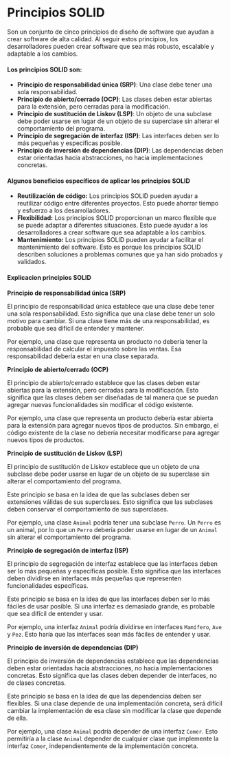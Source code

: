  # Principios SOLID

Son un conjunto de cinco principios de diseño de software que ayudan a crear software de alta calidad. Al seguir estos principios, los desarrolladores pueden crear software que sea más robusto, escalable y adaptable a los cambios.



#### Los principios SOLID son:

- **Principio de responsabilidad única (SRP)**: Una clase debe tener una sola responsabilidad.
- **Principio de abierto/cerrado (OCP)**: Las clases deben estar abiertas para la extensión, pero cerradas para la modificación.
- **Principio de sustitución de Liskov (LSP)**: Un objeto de una subclase debe poder usarse en lugar de un objeto de su superclase sin alterar el comportamiento del programa.
- **Principio de segregación de interfaz (ISP)**: Las interfaces deben ser lo más pequeñas y específicas posible.
- **Principio de inversión de dependencias (DIP)**: Las dependencias deben estar orientadas hacia abstracciones, no hacia implementaciones concretas.



#### **Algunos beneficios específicos de aplicar los principios SOLID**

- **Reutilización de código:** Los principios SOLID pueden ayudar a reutilizar código entre diferentes proyectos. Esto puede ahorrar tiempo y esfuerzo a los desarrolladores.
- **Flexibilidad:** Los  principios SOLID proporcionan un marco flexible que se puede adaptar a  diferentes situaciones. Esto puede ayudar a los desarrolladores a crear  software que sea adaptable a los cambios.
- **Mantenimiento:** Los  principios SOLID pueden ayudar a facilitar el mantenimiento del  software. Esto es porque los principios SOLID describen soluciones a  problemas comunes que ya han sido probados y validados.



#### Explicacion principios SOLID



**Principio de responsabilidad única (SRP)**

El principio de responsabilidad única establece que una clase debe tener una sola responsabilidad. Esto significa que una clase debe tener un solo motivo para cambiar. Si una clase tiene más de una responsabilidad, es probable que sea difícil de entender y mantener.

Por ejemplo, una clase que representa un producto no debería tener la responsabilidad de calcular el impuesto sobre las ventas. Esa responsabilidad debería estar en una clase separada.



**Principio de abierto/cerrado (OCP)**

El principio de abierto/cerrado establece que las clases deben estar abiertas para la extensión, pero cerradas para la modificación. Esto significa que las clases deben ser diseñadas de tal manera que se puedan agregar nuevas funcionalidades sin modificar el código existente.

Por ejemplo, una clase que representa un producto debería estar abierta para la extensión para agregar nuevos tipos de productos. Sin embargo, el código existente de la clase no debería necesitar modificarse para agregar nuevos tipos de productos.



**Principio de sustitución de Liskov (LSP)**

El principio de sustitución de Liskov establece que un objeto de una subclase debe poder usarse en lugar de un objeto de su superclase sin alterar el comportamiento del programa.

Este principio se basa en la idea de que las subclases deben ser extensiones válidas de sus superclases. Esto significa que las subclases deben conservar el comportamiento de sus superclases.

Por ejemplo, una clase `Animal` podría tener una subclase `Perro`. Un `Perro` es un animal, por lo que un `Perro` debería poder usarse en lugar de un `Animal` sin alterar el comportamiento del programa.



**Principio de segregación de interfaz (ISP)**

El principio de segregación de interfaz establece que las interfaces deben ser lo más pequeñas y específicas posible. Esto significa que las interfaces deben dividirse en interfaces más pequeñas que representen funcionalidades específicas.

Este principio se basa en la idea de que las interfaces deben ser lo más fáciles de usar posible. Si una interfaz es demasiado grande, es probable que sea difícil de entender y usar.

Por ejemplo, una interfaz `Animal` podría dividirse en interfaces `Mamífero`, `Ave` y `Pez`. Esto haría que las interfaces sean más fáciles de entender y usar.



**Principio de inversión de dependencias (DIP)**

El principio de inversión de dependencias establece que las dependencias deben estar orientadas hacia abstracciones, no hacia implementaciones concretas. Esto significa que las clases deben depender de interfaces, no de clases concretas.

Este principio se basa en la idea de que las dependencias deben ser flexibles. Si una clase depende de una implementación concreta, será difícil cambiar la implementación de esa clase sin modificar la clase que depende de ella.

Por ejemplo, una clase `Animal` podría depender de una interfaz `Comer`. Esto permitiría a la clase `Animal` depender de cualquier clase que implemente la interfaz `Comer`, independientemente de la implementación concreta.